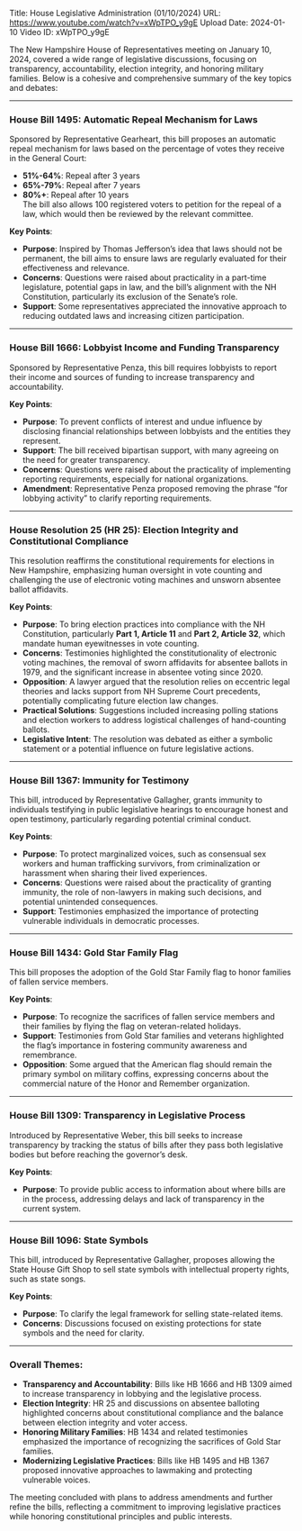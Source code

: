 Title: House Legislative Administration (01/10/2024)
URL: https://www.youtube.com/watch?v=xWpTPO_y9gE
Upload Date: 2024-01-10
Video ID: xWpTPO_y9gE

The New Hampshire House of Representatives meeting on January 10, 2024, covered a wide range of legislative discussions, focusing on transparency, accountability, election integrity, and honoring military families. Below is a cohesive and comprehensive summary of the key topics and debates:

---

### **House Bill 1495: Automatic Repeal Mechanism for Laws**
Sponsored by Representative Gearheart, this bill proposes an automatic repeal mechanism for laws based on the percentage of votes they receive in the General Court:
- **51%-64%**: Repeal after 3 years  
- **65%-79%**: Repeal after 7 years  
- **80%+**: Repeal after 10 years  
The bill also allows 100 registered voters to petition for the repeal of a law, which would then be reviewed by the relevant committee.  

**Key Points**:  
- **Purpose**: Inspired by Thomas Jefferson’s idea that laws should not be permanent, the bill aims to ensure laws are regularly evaluated for their effectiveness and relevance.  
- **Concerns**: Questions were raised about practicality in a part-time legislature, potential gaps in law, and the bill’s alignment with the NH Constitution, particularly its exclusion of the Senate’s role.  
- **Support**: Some representatives appreciated the innovative approach to reducing outdated laws and increasing citizen participation.  

---

### **House Bill 1666: Lobbyist Income and Funding Transparency**
Sponsored by Representative Penza, this bill requires lobbyists to report their income and sources of funding to increase transparency and accountability.  

**Key Points**:  
- **Purpose**: To prevent conflicts of interest and undue influence by disclosing financial relationships between lobbyists and the entities they represent.  
- **Support**: The bill received bipartisan support, with many agreeing on the need for greater transparency.  
- **Concerns**: Questions were raised about the practicality of implementing reporting requirements, especially for national organizations.  
- **Amendment**: Representative Penza proposed removing the phrase “for lobbying activity” to clarify reporting requirements.  

---

### **House Resolution 25 (HR 25): Election Integrity and Constitutional Compliance**
This resolution reaffirms the constitutional requirements for elections in New Hampshire, emphasizing human oversight in vote counting and challenging the use of electronic voting machines and unsworn absentee ballot affidavits.  

**Key Points**:  
- **Purpose**: To bring election practices into compliance with the NH Constitution, particularly **Part 1, Article 11** and **Part 2, Article 32**, which mandate human eyewitnesses in vote counting.  
- **Concerns**: Testimonies highlighted the constitutionality of electronic voting machines, the removal of sworn affidavits for absentee ballots in 1979, and the significant increase in absentee voting since 2020.  
- **Opposition**: A lawyer argued that the resolution relies on eccentric legal theories and lacks support from NH Supreme Court precedents, potentially complicating future election law changes.  
- **Practical Solutions**: Suggestions included increasing polling stations and election workers to address logistical challenges of hand-counting ballots.  
- **Legislative Intent**: The resolution was debated as either a symbolic statement or a potential influence on future legislative actions.  

---

### **House Bill 1367: Immunity for Testimony**
This bill, introduced by Representative Gallagher, grants immunity to individuals testifying in public legislative hearings to encourage honest and open testimony, particularly regarding potential criminal conduct.  

**Key Points**:  
- **Purpose**: To protect marginalized voices, such as consensual sex workers and human trafficking survivors, from criminalization or harassment when sharing their lived experiences.  
- **Concerns**: Questions were raised about the practicality of granting immunity, the role of non-lawyers in making such decisions, and potential unintended consequences.  
- **Support**: Testimonies emphasized the importance of protecting vulnerable individuals in democratic processes.  

---

### **House Bill 1434: Gold Star Family Flag**
This bill proposes the adoption of the Gold Star Family flag to honor families of fallen service members.  

**Key Points**:  
- **Purpose**: To recognize the sacrifices of fallen service members and their families by flying the flag on veteran-related holidays.  
- **Support**: Testimonies from Gold Star families and veterans highlighted the flag’s importance in fostering community awareness and remembrance.  
- **Opposition**: Some argued that the American flag should remain the primary symbol on military coffins, expressing concerns about the commercial nature of the Honor and Remember organization.  

---

### **House Bill 1309: Transparency in Legislative Process**
Introduced by Representative Weber, this bill seeks to increase transparency by tracking the status of bills after they pass both legislative bodies but before reaching the governor’s desk.  

**Key Points**:  
- **Purpose**: To provide public access to information about where bills are in the process, addressing delays and lack of transparency in the current system.  

---

### **House Bill 1096: State Symbols**
This bill, introduced by Representative Gallagher, proposes allowing the State House Gift Shop to sell state symbols with intellectual property rights, such as state songs.  

**Key Points**:  
- **Purpose**: To clarify the legal framework for selling state-related items.  
- **Concerns**: Discussions focused on existing protections for state symbols and the need for clarity.  

---

### **Overall Themes**:
- **Transparency and Accountability**: Bills like HB 1666 and HB 1309 aimed to increase transparency in lobbying and the legislative process.  
- **Election Integrity**: HR 25 and discussions on absentee balloting highlighted concerns about constitutional compliance and the balance between election integrity and voter access.  
- **Honoring Military Families**: HB 1434 and related testimonies emphasized the importance of recognizing the sacrifices of Gold Star families.  
- **Modernizing Legislative Practices**: Bills like HB 1495 and HB 1367 proposed innovative approaches to lawmaking and protecting vulnerable voices.  

The meeting concluded with plans to address amendments and further refine the bills, reflecting a commitment to improving legislative practices while honoring constitutional principles and public interests.